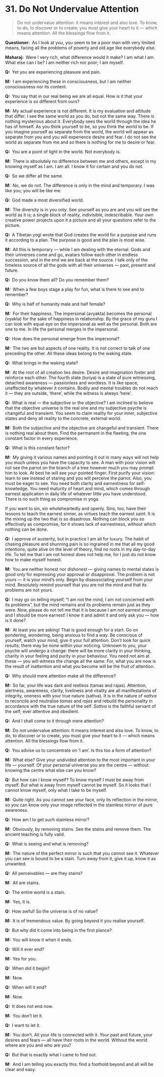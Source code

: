 # 31. Do Not Undervalue Attention

>Do not undervalue attention: it means interest and also love. To know, to do, 
to discover or to create; you must give your heart to it — which means 
attention. All the blessings flow from it.

**Questioner:**&ensp;As I look at you, you seem to be a poor man with very 
limited means, facing all the problems of poverty and old age like everybody 
else.

**Maharaj:**&ensp;Were I very rich, what difference would it make? I am what I 
am. What else can I be? I am neither rich nor poor; I am myself.

**Q:**&ensp;Yet you are experiencing pleasure and pain.

**M:**&ensp;I am experiencing these in consciousness, but I am neither 
consciousness nor its content.

**Q:**&ensp;You say that in our real being we are all equal. How is it that 
your experience is so different from ours?

**M:**&ensp;My actual experience is not different. It is my evaluation and 
attitude that differ. I see the same world as you do, but not the same way. 
There is nothing mysterious about it. Everybody sees the world through the 
idea he has of himself. As you think yourself to be, so you think the world to 
be. If you imagine yourself as separate from the world, the world will appear 
as separate from you and you will experience desire and fear. I do not see the 
world as separate from me and so there is nothing for me to desire or fear.

**Q:**&ensp;You are a point of light in the world. Not everybody is.

**M:**&ensp;There is absolutely no difference between me and others, except in 
my knowing myself as I am. I am all. I know it for certain and you do not.

**Q:**&ensp;So we differ all the same.

**M:**&ensp;No, we do not. The difference is only in the mind and temporary. I 
was like you; you will be like me.

**Q:**&ensp;God made a most diversified world.

**M:**&ensp;The diversity is in you only. See yourself as you are and you will 
see the world as it is; a single block of reality, indivisible, indescribable. 
Your own creative power projects upon it a picture and all your questions 
refer to the picture.

**Q:**&ensp;A Tibetan <span data-tippy-content="One who practices 
<em>yoga</em>.">yogi</span> wrote that God creates the world for a purpose and 
runs it according to a plan. The purpose is good and the plan is most wise.

**M:**&ensp;All this is temporary — while I am dealing with the eternal. Gods 
and their universes come and go, <span 
data-tippy-content="Incarnation.">avatar</span>s follow each other in endless 
succession, and in the end we are back at the source. I talk only of the 
timeless source of all the gods with all their universes — past, present and 
future.

**Q:**&ensp;Do you know them all? Do you remember them?

**M:**&ensp;When a few boys stage a play for fun, what is there to see and to 
remember?

**Q:**&ensp;Why is half of humanity male and half female?

**M:**&ensp;For their happiness. The impersonal (<span 
data-tippy-content="Unmanifest. Opposite is <em>vyakta</em>.">avyakta</span>) 
becomes the personal (<span data-tippy-content="Manifest matter, the evolved 
nature. Opposite is <em>avyakta</em>.">vyakta</span>) for the sake of 
happiness in relationship. By the grace of my <span 
data-tippy-content="Spiritual teacher, preceptor.">guru</span> I can look with 
equal eye on the impersonal as well as the personal. Both are one to me. In 
life the personal merges in the impersonal.

**Q:**&ensp;How does the personal emerge from the impersonal?

**M:**&ensp;The two are but aspects of one reality. It is not correct to talk 
of one preceding the other. All these ideas belong to the waking state.

**Q:**&ensp;What brings in the waking state?

**M:**&ensp;At the root of all creation lies desire. Desire and imagination 
foster and reïnforce each other. The fourth state (<span 
data-tippy-content="The superconscious state of <em>samadhi</em>, 
(<em>turiya</em>, fourth), the fourth state of soul in which it becomes one 
with Brahman, the highest awareness.">turiya</span>) is a state of pure 
witnessing, detached awareness — passionless and wordless. It is like space, 
unaffected by whatever it contains. Bodily and mental troubles do not reach it 
— they are outside, ‘there’, while the witness is always ‘here’.

**Q:**&ensp;What is real — the subjective or the objective? I am inclined to 
believe that the objective universe is the real one and my subjective psyche 
is changeful and transient. You seem to claim reality for your inner, 
subjective states and deny all reality to the concrete, external world.

**M:**&ensp;Both the subjective and the objective are changeful and transient. 
There is nothing real about them. Find the permanent in the fleeting, the one 
constant factor in every experience.

**Q:**&ensp;What is this constant factor?

**M:**&ensp;My giving it various names and pointing it out in many ways will 
not help you much unless you have the capacity to see. A man with poor vision 
will not see the parrot on the branch of a tree however much you may prompt 
him to look. At best he will see your pointed finger. First purify your 
vision: learn to see instead of staring and you will perceive the parrot. 
Also, you must be eager to see. You need both clarity and earnestness for 
self-knowledge. You need maturity of heart and mind, which comes through 
earnest application in daily life of whatever little you have understood. 
There is no such thing as compromise in <span data-tippy-content="One of the 
six systems of the Hindu philosophy (from <em>yoj</em>, to yoke or join). 
<em>Yoga</em> teaches the means by which the individual spirit 
(<em>jivatma</em>) can be joined or united with the universal spirit 
(<em>Paramatma</em>).">yoga</span>. 

If you want to sin, sin wholeheartedly and openly. Sins, too, have their 
lessons to teach the earnest sinner, as virtues teach the earnest saint. It is 
the mixing up the two that is so disastrous. Nothing can block you so 
effectively as compromise, for it shows lack of earnestness, without which 
nothing can be done.

**Q:**&ensp;I approve of austerity, but in practice I am all for luxury. The 
habit of chasing pleasure and shunning pain is so ingrained in me that all my 
good intentions, quite alive on the level of theory, find no roots in my 
day-to-day life. To tell me that I am not honest does not help me, for I just 
do not know how to make myself honest.

**M:**&ensp;You are neither honest nor dishonest — giving names to mental 
states is good only for expressing your approval or disapproval. The problem 
is not yours — it is your mind’s only. Begin by disassociating yourself from 
your mind. Resolutely remind yourself that you are not the mind and that its 
problems are not yours.

**Q:**&ensp;I may go on telling myself, “I am not the mind, I am not concerned 
with its problems”, but the mind remains and its problems remain just as they 
were. Now, please do not tell me that it is because I am not earnest enough 
and I should be more earnest! I know it and admit it and only ask you — how is 
it done?

**M:**&ensp;At least you are asking! That is good enough for a start. Go on 
pondering, wondering, being anxious to find a way. Be conscious of yourself, 
watch your mind, give it your full attention. Don’t look for quick results; 
there may be none within your noticing. Unknown to you, your psyche will 
undergo a change: there will be more clarity in your thinking, charity in your 
feeling and purity in your behaviour. You need not aim at these — you will 
witness the change all the same. For, what you are now is the result of 
inattention and what you become will be the fruit of attention.

**Q:**&ensp;Why should mere attention make all the difference?

**M:**&ensp;So far, your life was dark and restless (<span 
data-tippy-content="Darkness, inertia, passivity. One of the three 
constituents (<em>guna</em>s) of the cosmic substance: <em>sattva</em>, 
<em>rajas</em> and <em>tamas</em>.">tamas</span> and <span 
data-tippy-content="Motivity, activity, energy. One of the three 
<em>guna</em>s or qualities of matter: <em>sattva</em>, <em>rajas</em> and 
<em>tamas</em>. In <em>yoga</em>, egoism.">rajas</span>). Attention, 
alertness, awareness, clarity, liveliness and vitality are all manifestations 
of integrity, oneness with your true nature (<span data-tippy-content="Being, 
existence, true essence. In <em>yoga</em> the quality of purity or 
goodness.">sattva</span>). It is in the nature of *sattva* to reconcile and 
neutralise *tamas* and *rajas* and rebuild the personality in accordance with 
the true nature of the self. *Sattva* is the faithful servant of the self; 
ever attentive and obedient.

**Q:**&ensp;And I shall come to it through mere attention?

**M:**&ensp;Do not undervalue attention: It means interest and also love. To 
know, to do, to discover or to create, you must give your heart to it — which 
means attention. All the blessings flow from it.

**Q:**&ensp;You advise us to concentrate on ‘I am’. Is this too a form of 
attention?

**M:**&ensp;What else? Give your undivided attention to the most important in 
your life — yourself. Of your personal universe you are the centre — without 
knowing the centre what else can you know?

**Q:**&ensp;But how can I know myself? To know myself I must be away from 
myself. But what is away from myself cannot be myself. So it looks that I 
cannot know myself, only what I take to be myself.

**M:**&ensp;Quite right. As you cannot see your face, only its reflection in 
the mirror, so you can know only your image reflected in the stainless mirror 
of pure awareness.

**Q:**&ensp;How am I to get such stainless mirror?

**M:**&ensp;Obviously, by removing stains. See the stains and remove them. The 
ancient teaching is fully valid.

**Q:**&ensp;What is seeing and what is removing?

**M:**&ensp;The nature of the perfect mirror is such that you cannot see it. 
Whatever you can see is bound to be a stain. Turn away from it, give it up, 
know it as unwanted.

**Q:**&ensp;All perceivables — are they stains?

**M:**&ensp;All are stains.

**Q:**&ensp;The entire world is a stain.

**M:**&ensp;Yes, it is.

**Q:**&ensp;How awful! So the universe is of no value?

**M:**&ensp;It is of tremendous value. By going beyond it you realise yourself.

**Q:**&ensp;But why did it come into being in the first plance?

**M:**&ensp;You will know it when it ends.

**Q:**&ensp;Will it ever end?

**M:**&ensp;Yes for you.

**Q:**&ensp;When did it begin?

**M:**&ensp;Now.

**Q:**&ensp;When will it end?

**M:**&ensp;Now.

**Q:**&ensp;It does not end now.

**M:**&ensp;You don’t let it.

**Q:**&ensp;I want to let it.

**M:**&ensp;You don’t. All your life is connected with it. Your past and 
future, your desires and fears — all have their roots in the world. Without 
the world where are you and who are you?

**Q:**&ensp;But that is exactly what I came to find out.

**M:**&ensp;And I am telling you exactly this: find a foothold beyond and 
all will be clear and easy.

<script>
export default {
  props: ["slot-key"],
  mounted () {
    tippy("[data-tippy-content]", {allowHTML: true});
  }
}
</script>